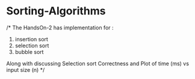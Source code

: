 # Sorting-Algorithms

/*
The HandsOn-2 has implementation for :
1. insertion sort
2. selection sort
3. bubble sort

Along with discussing Selection sort Correctness and Plot of time (ms) vs input size (n)
*/
